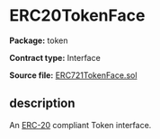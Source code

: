 # ERC20TokenFace

**Package:** token

**Contract type:** Interface

**Source file:** [ERC721TokenFace.sol](../../src/tokens/ERC20TokenFace.sol)


## description

An [ERC-20](https://github.com/ethereum/EIPs/blob/master/EIPS/eip-20-token-standard.md) compliant Token interface.
